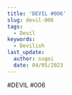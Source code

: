 ```yaml
---
title: 'DEVIL #006'
slug: devil-006
tags:
  - Devil
keywords:
  - Devilish
last_update:
  author: sugoi
  date: 04/05/2023
---
```


#DEVIL #006
